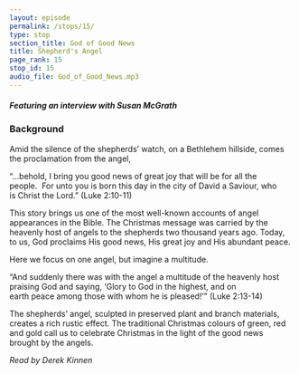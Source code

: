 ```yaml
---
layout: episode
permalink: /stops/15/
type: stop
section_title: God of Good News
title: Shepherd's Angel
page_rank: 15
stop_id: 15 
audio_file: God_of_Good_News.mp3
---
```


#### *Featuring an interview with Susan McGrath*

### Background

Amid the silence of the shepherds’ watch, on a Bethlehem hillside, comes the proclamation from the angel, 

“...behold, I bring you good news of great joy that will be for all the people.  For unto you is born this day in the city of David a Saviour, who is Christ the Lord.” (Luke 2:10-11)

This story brings us one of the most well-known accounts of angel appearances in the Bible. The Christmas message was carried by the heavenly host of angels to the shepherds two thousand years ago. Today, to us, God proclaims His good news, His great joy and His abundant peace. 

Here we focus on one angel, but imagine a multitude.  

“And suddenly there was with the angel a multitude of the heavenly host praising God and saying, ‘Glory to God in the highest, and on earth peace among those with whom he is pleased!’” (Luke 2:13-14)

The shepherds’ angel, sculpted in preserved plant and branch materials, creates a rich rustic effect.  The traditional Christmas colours of green, red and gold call us to celebrate Christmas in the light of the good news brought by the angels.

_Read by Derek Kinnen_